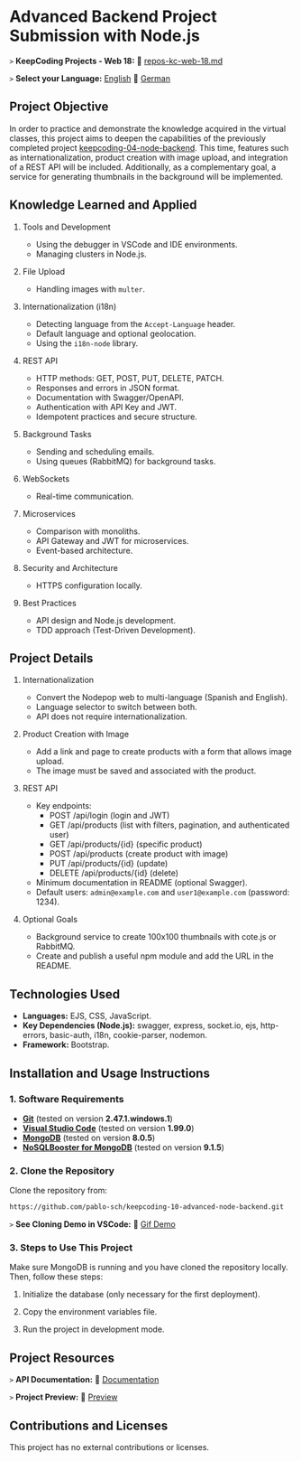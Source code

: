 # Advanced Backend Project Submission with Node.js

`>` **KeepCoding Projects - Web 18:** 📁 [repos-kc-web-18.md](https://github.com/pablo-sch/pablo-sch/blob/main/docs/repos-kc-web-18.md)

`>` **Select your Language:** [English](README.md) 🔄 [German](README.de.md)

<!-- ------------------------------------------------------------------------------------------- -->

## Project Objective

In order to practice and demonstrate the knowledge acquired in the virtual classes, this project aims to deepen the capabilities of the previously completed project [keepcoding-04-node-backend](https://github.com/pablo-sch/keepcoding-04-node-backend.git). This time, features such as internationalization, product creation with image upload, and integration of a REST API will be included. Additionally, as a complementary goal, a service for generating thumbnails in the background will be implemented.

<!-- ------------------------------------------------------------------------------------------- -->

## Knowledge Learned and Applied

1. Tools and Development

   - Using the debugger in VSCode and IDE environments.
   - Managing clusters in Node.js.

2. File Upload

   - Handling images with `multer`.

3. Internationalization (i18n)

   - Detecting language from the `Accept-Language` header.
   - Default language and optional geolocation.
   - Using the `i18n-node` library.

4. REST API

   - HTTP methods: GET, POST, PUT, DELETE, PATCH.
   - Responses and errors in JSON format.
   - Documentation with Swagger/OpenAPI.
   - Authentication with API Key and JWT.
   - Idempotent practices and secure structure.

5. Background Tasks

   - Sending and scheduling emails.
   - Using queues (RabbitMQ) for background tasks.

6. WebSockets

   - Real-time communication.

7. Microservices

   - Comparison with monoliths.
   - API Gateway and JWT for microservices.
   - Event-based architecture.

8. Security and Architecture

   - HTTPS configuration locally.

9. Best Practices

   - API design and Node.js development.
   - TDD approach (Test-Driven Development).

<!-- ------------------------------------------------------------------------------------------- -->

## Project Details

1. Internationalization

   - Convert the Nodepop web to multi-language (Spanish and English).
   - Language selector to switch between both.
   - API does not require internationalization.

2. Product Creation with Image

   - Add a link and page to create products with a form that allows image upload.
   - The image must be saved and associated with the product.

3. REST API

   - Key endpoints:
     - POST /api/login (login and JWT)
     - GET /api/products (list with filters, pagination, and authenticated user)
     - GET /api/products/{id} (specific product)
     - POST /api/products (create product with image)
     - PUT /api/products/{id} (update)
     - DELETE /api/products/{id} (delete)
   - Minimum documentation in README (optional Swagger).
   - Default users: `admin@example.com` and `user1@example.com` (password: 1234).

4. Optional Goals

   - Background service to create 100x100 thumbnails with cote.js or RabbitMQ.
   - Create and publish a useful npm module and add the URL in the README.

<!-- ------------------------------------------------------------------------------------------- -->

## Technologies Used

- **Languages:** EJS, CSS, JavaScript.
- **Key Dependencies (Node.js):** swagger, express, socket.io, ejs, http-errors, basic-auth, i18n, cookie-parser, nodemon.
- **Framework:** Bootstrap.

<!-- ------------------------------------------------------------------------------------------- -->

## Installation and Usage Instructions

### 1. Software Requirements

- **[Git](https://git-scm.com/downloads)** (tested on version **2.47.1.windows.1**)
- **[Visual Studio Code](https://code.visualstudio.com/)** (tested on version **1.99.0**)
- **[MongoDB](https://www.mongodb.com/try/download/community)** (tested on version **8.0.5**)
- **[NoSQLBooster for MongoDB](https://nosqlbooster.com/downloads)** (tested on version **9.1.5**)

### 2. Clone the Repository

Clone the repository from:

```bash
https://github.com/pablo-sch/keepcoding-10-advanced-node-backend.git

```

`>` **See Cloning Demo in VSCode:** 🎥 [Gif Demo](https://github.com/pablo-sch/pablo-sch/blob/main/etc/clone-tutorial.gif)

### 3. Steps to Use This Project

Make sure MongoDB is running and you have cloned the repository locally. Then, follow these steps:

1. Initialize the database (only necessary for the first deployment).

2. Copy the environment variables file.

3. Run the project in development mode.

<!-- ------------------------------------------------------------------------------------------- -->

## Project Resources

`>` **API Documentation:** 📄 [Documentation](api-doc.md)

`>` **Project Preview:** 👀 [Preview](demo.md)

<!-- ------------------------------------------------------------------------------------------- -->

## Contributions and Licenses

This project has no external contributions or licenses.
